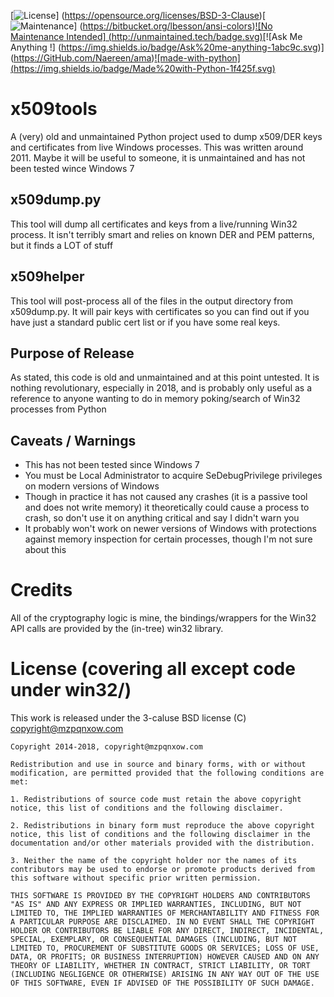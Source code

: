 [![License](https://img.shields.io/badge/License-BSD%203--Clause-blue.svg)]
(https://opensource.org/licenses/BSD-3-Clause)[![Maintenance](https://img.shields.io/badge/Maintained%3F-no-red.svg)]
(https://bitbucket.org/lbesson/ansi-colors)[![No Maintenance Intended]
(http://unmaintained.tech/badge.svg)](http://unmaintained.tech/)[![Ask Me Anything !]
(https://img.shields.io/badge/Ask%20me-anything-1abc9c.svg)]
(https://GitHub.com/Naereen/ama)[![made-with-python]
(https://img.shields.io/badge/Made%20with-Python-1f425f.svg)](https://www.python.org/)

# x509tools

A (very) old and unmaintained Python project used to dump x509/DER keys and certificates from live Windows processes. This was written around 2011. Maybe it will be useful to someone, it is unmaintained and has not been tested wince Windows 7

## x509dump.py

This tool will dump all certificates and keys from a live/running Win32 process. It isn't terribly smart and relies on known DER and PEM patterns, but it finds a LOT of stuff

## x509helper

This tool will post-process all of the files in the output directory from x509dump.py. It will pair keys with certificates so you can find out if you have just a standard public cert list or if you have some real keys.

## Purpose of Release

As stated, this code is old and unmaintained and at this point untested. It is nothing revolutionary, especially in 2018, and is probably only useful as a reference to anyone wanting to do in memory poking/search of Win32 processes from Python

## Caveats / Warnings

* This has not been tested since Windows 7
* You must be Local Administrator to acquire SeDebugPrivilege privileges on modern versions of Windows
* Though in practice it has not caused any crashes (it is a passive tool and does not write memory) it theoretically could cause a process to crash, so don't use it on anything critical and say I didn't warn you
* It probably won't work on newer versions of Windows with protections against memory inspection for certain processes, though I'm not sure about this

# Credits

All of the cryptography logic is mine, the bindings/wrappers for the Win32 API calls are provided by the (in-tree) win32 library.

# License (covering all except code under win32/)

This work is released under the 3-caluse BSD license (C) copyright@mzpqnxow.com

```
Copyright 2014-2018, copyright@mzpqnxow.com

Redistribution and use in source and binary forms, with or without modification, are permitted provided that the following conditions are met:

1. Redistributions of source code must retain the above copyright notice, this list of conditions and the following disclaimer.

2. Redistributions in binary form must reproduce the above copyright notice, this list of conditions and the following disclaimer in the documentation and/or other materials provided with the distribution.

3. Neither the name of the copyright holder nor the names of its contributors may be used to endorse or promote products derived from this software without specific prior written permission.

THIS SOFTWARE IS PROVIDED BY THE COPYRIGHT HOLDERS AND CONTRIBUTORS "AS IS" AND ANY EXPRESS OR IMPLIED WARRANTIES, INCLUDING, BUT NOT LIMITED TO, THE IMPLIED WARRANTIES OF MERCHANTABILITY AND FITNESS FOR A PARTICULAR PURPOSE ARE DISCLAIMED. IN NO EVENT SHALL THE COPYRIGHT HOLDER OR CONTRIBUTORS BE LIABLE FOR ANY DIRECT, INDIRECT, INCIDENTAL, SPECIAL, EXEMPLARY, OR CONSEQUENTIAL DAMAGES (INCLUDING, BUT NOT LIMITED TO, PROCUREMENT OF SUBSTITUTE GOODS OR SERVICES; LOSS OF USE, DATA, OR PROFITS; OR BUSINESS INTERRUPTION) HOWEVER CAUSED AND ON ANY THEORY OF LIABILITY, WHETHER IN CONTRACT, STRICT LIABILITY, OR TORT (INCLUDING NEGLIGENCE OR OTHERWISE) ARISING IN ANY WAY OUT OF THE USE OF THIS SOFTWARE, EVEN IF ADVISED OF THE POSSIBILITY OF SUCH DAMAGE.
```
